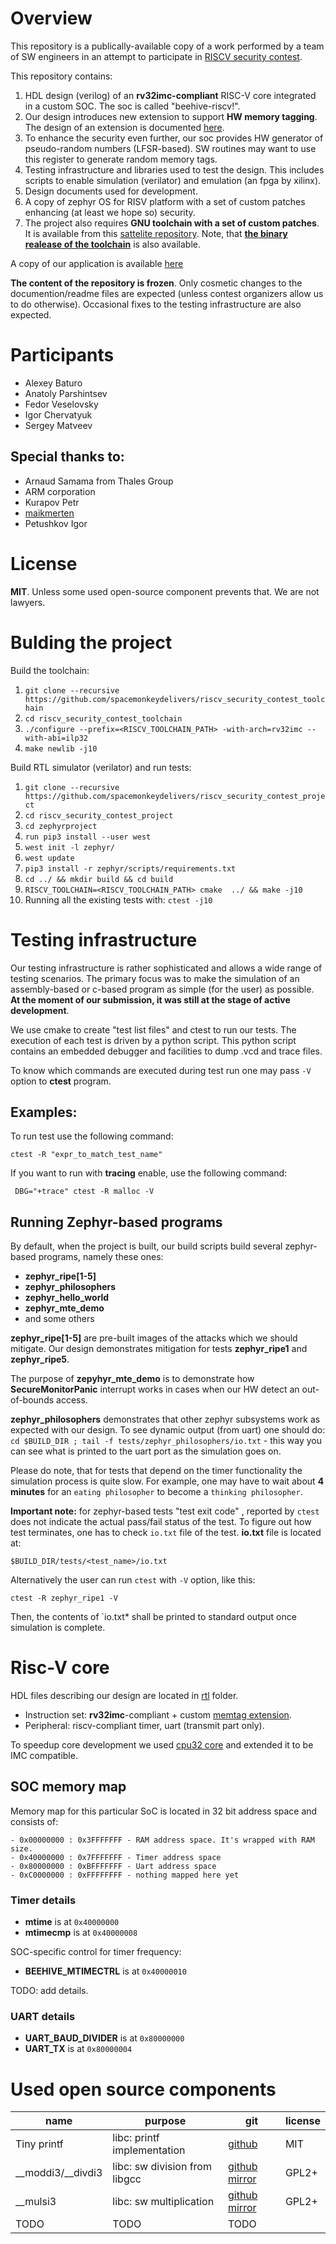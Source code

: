 # Overview

This repository is a publically-available copy of a work performed by a team
of SW engineers in an attempt to participate in
[RISCV security contest](https://riscv.org/2019/07/risc-v-softcpu-core-contest).


This repository contains:

1. HDL design (verilog) of an  **rv32imc-compliant** RISC-V core integrated in a
custom SOC. The soc is called "beehive-riscv!".
1. Our design introduces new extension to support **HW memory tagging**. The
   design of an extension is documented [here](doc/arch/memtag.md).
1. To enhance the security even further, our soc provides HW generator of
pseudo-random numbers (LFSR-based). SW routines may want to use this register
to generate random memory tags.
1. Testing infrastructure and libraries used to test the design. This includes
scripts to enable simulation (verilator) and emulation (an fpga by xilinx).
1. Design documents used for development.
1. A copy of zephyr OS for RISV platform with a set of custom patches enhancing
(at least we hope so) security.
1. The project also requires **GNU toolchain with a set of custom patches**. It
   is available from this
[sattelite repository](https://github.com/spacemonkeydelivers/riscv_security_contest_toolchain).
Note, that
**[the binary realease of the toolchain](https://github.com/spacemonkeydelivers/riscv_security_contest_toolchain/releases/tag/v1.0-rc1)**
is also available.

A copy of our application is available [here](doc/application.md)

**The content of the repository is frozen**. Only cosmetic changes to the
documention/readme files are expected
(unless contest organizers allow us to do otherwise). Occasional fixes to the
testing infrastructure are also expected.

# Participants

- Alexey Baturo
- Anatoly Parshintsev
- Fedor Veselovsky
- Igor Chervatyuk
- Sergey Matveev

## Special thanks to:
- Arnaud Samama from Thales Group
- ARM corporation
- Kurapov Petr
- [maikmerten](https://github.com/maikmerten/spu32)
- Petushkov Igor

# License

**MIT**.
Unless some used open-source component prevents that. We are not lawyers.


# Bulding the project

Build the toolchain:
1. `git clone --recursive https://github.com/spacemonkeydelivers/riscv_security_contest_toolchain`
1. `cd riscv_security_contest_toolchain`
1. `./configure --prefix=<RISCV_TOOLCHAIN_PATH> -with-arch=rv32imc --with-abi=ilp32`
1. `make newlib -j10`

Build RTL simulator (verilator) and run tests:
1. `git clone --recursive https://github.com/spacemonkeydelivers/riscv_security_contest_project`
1. `cd riscv_security_contest_project`
1. `cd zephyrproject`
1. `run pip3 install --user west`
1. `west init -l zephyr/`
1. `west update`
1. `pip3 install -r zephyr/scripts/requirements.txt`
1. `cd ../ && mkdir build && cd build`
1. `RISCV_TOOLCHAIN=<RISCV_TOOLCHAIN_PATH> cmake  ../ && make -j10`
1. Running all the existing tests with: `ctest -j10`

# Testing infrastructure

Our testing infrastructure is rather sophisticated and allows a wide range of
testing scenarios. The primary focus was to make the simulation of an
assembly-based or c-based program as simple (for the user) as possible.
**At the moment of our submission, it was still at the stage of active
development**.

We use cmake to create "test list files" and ctest to run our tests. The
execution of each test is driven by a python script. This python script
contains an embedded debugger and facilities to dump .vcd and trace files.

To know which commands are executed during test run one may pass `-V` option
to **ctest** program.

## Examples:

To run test use the following command:
```
ctest -R "expr_to_match_test_name"
```

If you want to run with **tracing** enable, use the following command:
```
 DBG="+trace" ctest -R malloc -V
```

## Running Zephyr-based programs

By default, when the project is built, our build scripts build several
zephyr-based programs, namely these ones:

- **zephyr_ripe[1-5]**
- **zephyr_philosophers**
- **zephyr_hello_world**
- **zephyr_mte_demo**
- and some others

**zephyr_ripe[1-5]** are pre-built images of the attacks which we should
mitigate.  Our design demonstrates mitigation for tests **zephyr_ripe1** and
**zephyr_ripe5**.

The purpose of **zepyhyr_mte_demo** is to demonstrate how
**SecureMonitorPanic** interrupt works in cases when our HW detect an
out-of-bounds access.

**zephyr_philosophers** demonstrates that other zephyr subsystems work as
expected with our design. To see dynamic output (from uart) one should do:
`cd $BUILD_DIR ; tail -f tests/zephyr_philosophers/io.txt` - this way you can
see what is printed to the uart port as the simulation goes on.

Please do note, that for tests that depend on the timer functionality the
simulation process is quite slow.  For example, one may have to wait about
**4 minutes** for an `eating philosopher` to become a `thinking philosopher`.

**Important note:** for zephyr-based tests "test exit code" , reported by `ctest`
does not indicate the actual pass/fail status of the test. To figure out how
test terminates, one has to check `io.txt` file of the test. **io.txt** file
is located at:

```
$BUILD_DIR/tests/<test_name>/io.txt
```

Alternatively the user can run `ctest` with `-V` option, like this:

```
ctest -R zephyr_ripe1 -V
```

Then, the contents of `io.txt* shall be printed to standard output once
simulation is complete.

# Risc-V core

HDL files describing our design are located in [rtl](rtl/) folder.

- Instruction set: **rv32imc**-compliant + custom [memtag extension](doc/arch/memtag.md).
- Peripheral: riscv-compliant timer, uart (transmit part only).

To speedup core development we used [cpu32 core](https://github.com/maikmerten/spu32)
and extended it to be IMC compatible.

## SOC memory map

Memory map for this particular SoC is located in 32 bit address space and consists of:

```
- 0x00000000 : 0x3FFFFFFF - RAM address space. It's wrapped with RAM size.
- 0x40000000 : 0x7FFFFFFF - Timer address space
- 0x80000000 : 0xBFFFFFFF - Uart address space
- 0xC0000000 : 0xFFFFFFFF - nothing mapped here yet
```

### Timer details

- **mtime** is at `0x40000000`
- **mtimecmp** is at `0x40000008`

SOC-specific control for timer frequency:

- **BEEHIVE_MTIMECTRL** is at `0x40000010`

TODO: add details.

### UART details

- **UART_BAUD_DIVIDER** is at `0x80000000`
- **UART_TX** is at `0x80000004`

# Used open source components

| name       | purpose  | git | license |
| ----       | -------  | --- | ------- |
| Tiny printf | libc: printf implementation | [github](https://github.com/mpaland/printf) | MIT |
| __moddi3/__divdi3 | libc: sw division from libgcc | [github mirror](https://github.com/gcc-mirror/gcc/tree/master/libgcc) | GPL2+ |
| __mulsi3 | libc: sw multiplication | [github mirror](https://github.com/gcc-mirror/gcc/blob/master/libgcc/config/epiphany/mulsi3.c) | GPL2+ |
| TODO | TODO | TODO |


